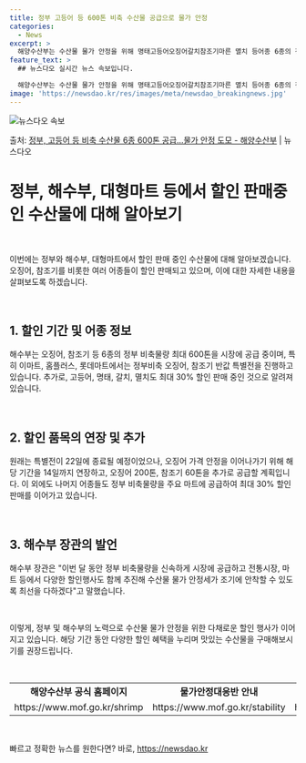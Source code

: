 ```yaml
---
title: 정부 고등어 등 600톤 비축 수산물 공급으로 물가 안정
categories:
  - News
excerpt: >
  해양수산부는 수산물 물가 안정을 위해 명태고등어오징어갈치참조기마른 멸치 등어종 6종의 정부 비축물량 최대 6…
feature_text: >
  ## 뉴스다오 실시간 뉴스 속보입니다.

  해양수산부는 수산물 물가 안정을 위해 명태고등어오징어갈치참조기마른 멸치 등어종 6종의 정부 비축물량 최대 6…
image: 'https://newsdao.kr/res/images/meta/newsdao_breakingnews.jpg'
---
```


![뉴스다오 속보](https://newsdao.kr/res/images/meta/newsdao_breakingnews.jpg)

<p>출처: <a href="https://newsdao.kr/3338" rel="dofollow">정부, 고등어 등 비축 수산물 6종 600톤 공급…물가 안정 도모 - 해양수산부</a> | 뉴스다오</p>

<h1 data-ke-size="size26">정부, 해수부, 대형마트 등에서 할인 판매중인 수산물에 대해 알아보기</h1>
<p data-ke-size="size16">&nbsp;</p>
이번에는 정부와 해수부, 대형마트에서 할인 판매 중인 수산물에 대해 알아보겠습니다. 오징어, 참조기를 비롯한 여러 어종들이 할인 판매되고 있으며, 이에 대한 자세한 내용을 살펴보도록 하겠습니다. 
<p data-ke-size="size16">&nbsp;</p>

<h2 data-ke-size="size26">1. <b>할인 기간 및 어종 정보</b></h2>
<p data-ke-size="size16">해수부는 오징어, 참조기 등 6종의 정부 비축물량 최대 600톤을 시장에 공급 중이며, 특히 이마트, 홈플러스, 롯데마트에서는 정부비축 오징어, 참조기 반값 특별전을 진행하고 있습니다. 추가로, 고등어, 명태, 갈치, 멸치도 최대 30% 할인 판매 중인 것으로 알려져 있습니다.</p>
<p data-ke-size="size16">&nbsp;</p>

<h2 data-ke-size="size26">2. <b>할인 품목의 연장 및 추가</b></h2>
<p data-ke-size="size16">원래는 특별전이 22일에 종료될 예정이었으나, 오징어 가격 안정을 이어나가기 위해 해당 기간을 14일까지 연장하고, 오징어 200톤, 참조기 60톤을 추가로 공급할 계획입니다. 이 외에도 나머지 어종들도 정부 비축물량을 주요 마트에 공급하여 최대 30% 할인 판매를 이어가고 있습니다.</p>
<p data-ke-size="size16">&nbsp;</p>

<h2 data-ke-size="size26">3. <b>해수부 장관의 발언</b></h2>
<p data-ke-size="size16">해수부 장관은 "이번 달 동안 정부 비축물량을 신속하게 시장에 공급하고 전통시장, 마트 등에서 다양한 할인행사도 함께 추진해 수산물 물가 안정세가 조기에 안착할 수 있도록 최선을 다하겠다"고 말했습니다.</p>
<p data-ke-size="size16">&nbsp;</p>

이렇게, 정부 및 해수부의 노력으로 수산물 물가 안정을 위한 다채로운 할인 행사가 이어지고 있습니다. 해당 기간 동안 다양한 할인 혜택을 누리며 맛있는 수산물을 구매해보시기를 권장드립니다.
<p data-ke-size="size16">&nbsp;</p>
<table>
<tbody>
<tr>
<td style="text-align: center; height: 17px;"><b>해양수산부 공식 홈페이지</b></td>
<td style="text-align: center; height: 17px;"><b>물가안정대응반 안내</b></td>
<td style="text-align: center; height: 17px;"><b>이마트 공식 홈페이지</b></td>
</tr>
<tr>
<td style="text-align: center; height: 17px;">https://www.mof.go.kr/shrimp</td>
<td style="text-align: center; height: 17px;">https://www.mof.go.kr/stability</td>
<td style="text-align: center; height: 17px;">https://www.emart.co.kr</td>
</tr>
</tbody>
</table>
<p data-ke-size="size16">&nbsp;</p> 

빠르고 정확한 뉴스를 원한다면? 바로, <a href="https://newsdao.kr" rel="dofollow">https://newsdao.kr</a>


